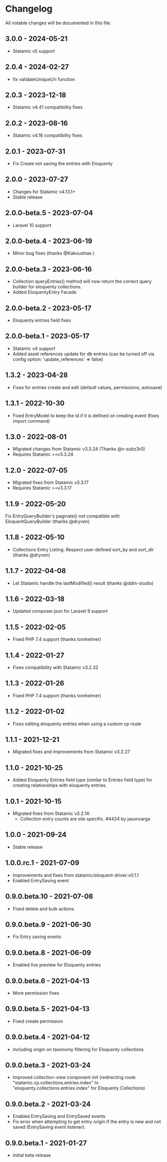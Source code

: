 # Changelog

All notable changes will be documented in this file.

## 3.0.0 - 2024-05-21

- Statamic v5 support
  
## 2.0.4 - 2024-02-27

- fix validateUniqueUri function

## 2.0.3 - 2023-12-18

- Statamic v4.41 compatibility fixes

## 2.0.2 - 2023-08-16

- Statamic v4.16 compatibility fixes

## 2.0.1 - 2023-07-31

- Fix Create not saving the entries with Eloquenty

## 2.0.0 - 2023-07-27

- Changes for Statamic v4.13.1+
- Stable release

## 2.0.0-beta.5 - 2023-07-04

- Laravel 10 support

## 2.0.0-beta.4 - 2023-06-19

- Minor bug fixes (thanks @Kakoushias )

## 2.0.0-beta.3 - 2023-06-16

- Collection queryEntries() method will now return the correct query builder for eloquenty collections.
- Added EloquentyEntry Facade

## 2.0.0-beta.2 - 2023-05-17

- Eloquenty entries field fixes

## 2.0.0-beta.1 - 2023-05-17

- Statamic v4 support
- Added asset references update for db entries (can be turned off via config option: 'update_references' => false)

## 1.3.2 - 2023-04-28

- Fixes for entries create and edit (default values, permissions, autosave)

## 1.3.1 - 2022-10-30

- Fixed EntryModel to keep the id if it is defined on creating event (fixes import command)

## 1.3.0 - 2022-08-01

- Migrated changes from Statamic v3.3.24 (Thanks @v-subz3r0)
- Requires Statamic >=v3.3.24

## 1.2.0 - 2022-07-05

- Migrated fixes from Statamic v3.3.17
- Requires Statamic >=v3.3.17

## 1.1.9 - 2022-05-20

Fix EntryQueryBuilder's paginate() not compatible with EloquentQueryBuilder (thanks @dryven)

## 1.1.8 - 2022-05-10

- Collections Entry Listing: Respect user-defined sort_by and sort_dir (thanks @dryven)

## 1.1.7 - 2022-04-08

- Let Statamic handle the lastModified() result (thanks @ddm-studio) 

## 1.1.6 - 2022-03-18

- Updated composer.json for Laravel 9 support

## 1.1.5 - 2022-02-05

- Fixed PHP 7.4 support (thanks tomhelmer)

## 1.1.4 - 2022-01-27

- Fixes compatibility with Statamic v3.2.32

## 1.1.3 - 2022-01-26

- Fixed PHP 7.4 support (thanks tomhelmer)

## 1.1.2 - 2022-01-02

- Fixes editing eloquenty entries when using a custom cp route

## 1.1.1 - 2021-12-21

- Migrated fixes and improvements from Statamic v3.2.27

## 1.1.0 - 2021-10-25

- Added Eloquenty Entries field type (similar to Entries field type) for creating relationships with eloquenty entries.

## 1.0.1 - 2021-10-15

- Migrated fixes from Statamic v3.2.14:
  - Collection entry counts are site specific. #4424 by jasonvarga

## 1.0.0 - 2021-09-24

- Stable release

## 1.0.0.rc.1 - 2021-07-09

  - Improvements and fixes from statamic/eloquent-driver:v0.1.1
  - Enabled EntrySaving event

## 0.9.0.beta.10 - 2021-07-08

  - Fixed delete and bulk actions.

## 0.9.0.beta.9 - 2021-06-30

  - Fix Entry saving events

## 0.9.0.beta.8 - 2021-06-09

  - Enabled live preview for Eloquenty entries

## 0.9.0.beta.6 - 2021-04-13

  - More permission fixes

## 0.9.0.beta.5 - 2021-04-13

  - Fixed create permission

## 0.9.0.beta.4 - 2021-04-12

  - Including origin on taxonomy filtering for Eloquenty collections

## 0.9.0.beta.3 - 2021-03-24

  - Improved collection-view component init (redirecting route "statamic.cp.collections.entries.index" to 
    "eloquenty.collections.entries.index" for Eloquenty Collections)

## 0.9.0.beta.2 - 2021-03-24

  - Enabled EntrySaving and EntrySaved events
  - Fix error when attempting to get entry origin if the entry is new and not saved (EntrySaving event listener).

## 0.9.0.beta.1 - 2021-01-27

  - Initial beta release
